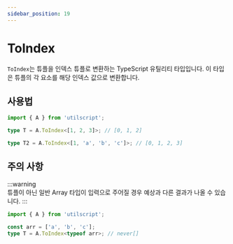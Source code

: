 ```yaml
---
sidebar_position: 19
---
```


# ToIndex

`ToIndex`는 튜플을 인덱스 튜플로 변환하는 TypeScript 유틸리티 타입입니다. 이 타입은 튜플의 각 요소를 해당 인덱스 값으로 변환합니다.

## 사용법

```ts
import { A } from 'utilscript';

type T = A.ToIndex<[1, 2, 3]>; // [0, 1, 2]

type T2 = A.ToIndex<[1, 'a', 'b', 'c']>; // [0, 1, 2, 3]
```

## 주의 사항

:::warning  
튜플이 아닌 일반 Array 타입이 입력으로 주어질 경우 예상과 다른 결과가 나올 수 있습니다.
:::

```ts
import { A } from 'utilscript';

const arr = ['a', 'b', 'c'];
type T = A.ToIndex<typeof arr>; // never[]
```

